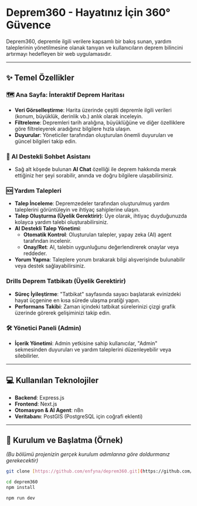 # Deprem360 - Hayatınız İçin 360° Güvence

Deprem360, depremle ilgili verilere kapsamlı bir bakış sunan, yardım taleplerinin yönetilmesine olanak tanıyan ve kullanıcıların deprem bilincini artırmayı hedefleyen bir web uygulamasıdır.

---

## ✨ Temel Özellikler

### 🗺️ Ana Sayfa: İnteraktif Deprem Haritası
- **Veri Görselleştirme**: Harita üzerinde çeşitli depremle ilgili verileri (konum, büyüklük, derinlik vb.) anlık olarak inceleyin.
- **Filtreleme**: Depremleri tarih aralığına, büyüklüğüne ve diğer özelliklere göre filtreleyerek aradığınız bilgilere hızla ulaşın.
- **Duyurular**: Yöneticiler tarafından oluşturulan önemli duyuruları ve güncel bilgileri takip edin.

### 🤖 AI Destekli Sohbet Asistanı
- Sağ alt köşede bulunan **AI Chat** özelliği ile deprem hakkında merak ettiğiniz her şeyi sorabilir, anında ve doğru bilgilere ulaşabilirsiniz.

### 🆘 Yardım Talepleri
- **Talep İnceleme**: Depremzedeler tarafından oluşturulmuş yardım taleplerini görüntüleyin ve ihtiyaç sahiplerine ulaşın.
- **Talep Oluşturma (Üyelik Gerektirir)**: Üye olarak, ihtiyaç duyduğunuzda kolayca yardım talebi oluşturabilirsiniz.
- **AI Destekli Talep Yönetimi**:
    - **Otomatik Kontrol**: Oluşturulan talepler, yapay zeka (AI) agent tarafından incelenir.
    - **Onay/Ret**: AI, talebin uygunluğunu değerlendirerek onaylar veya reddeder.
- **Yorum Yapma**: Taleplere yorum bırakarak bilgi alışverişinde bulunabilir veya destek sağlayabilirsiniz.

###  Drills️ Deprem Tatbikatı (Üyelik Gerektirir)
- **Süreç İyileştirme**: "Tatbikat" sayfasında sayacı başlatarak evinizdeki hayat üçgenine en kısa sürede ulaşma pratiği yapın.
- **Performans Takibi**: Zaman içindeki tatbikat sürelerinizi çizgi grafik üzerinde görerek gelişiminizi takip edin.

### 🛠️ Yönetici Paneli (Admin)
- **İçerik Yönetimi**: Admin yetkisine sahip kullanıcılar, "Admin" sekmesinden duyuruları ve yardım taleplerini düzenleyebilir veya silebilirler.

---

## 💻 Kullanılan Teknolojiler

-   **Backend**: Express.js
-   **Frontend**: Next.js
-   **Otomasyon & AI Agent**: n8n
-   **Veritabanı**: PostGIS (PostgreSQL için coğrafi eklenti)

---

## 🚀 Kurulum ve Başlatma (Örnek)

*(Bu bölümü projenizin gerçek kurulum adımlarına göre doldurmanız gerekecektir)*

```bash
git clone [https://github.com/enfyna/deprem360.git](https://github.com/enfyna/deprem360.git)

cd deprem360
npm install

npm run dev